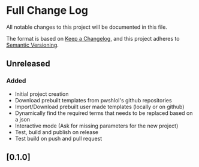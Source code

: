 # Full Change Log

All notable changes to this project will be documented in this file.

The format is based on [Keep a Changelog](https://keepachangelog.com/en/1.0.0/),
and this project adheres to [Semantic Versioning](https://semver.org/spec/v2.0.0.html).

## Unreleased

### Added

- Initial project creation
- Download prebuilt templates from pwshlol's github repositories
- Import/Download prebuilt user made templates (locally or on github)
- Dynamically find the required terms that needs to be replaced based on a json
- Interactive mode (Ask for missing parameters for the new project)
- Test, build and publish on release
- Test build on push and pull request

## [0.1.0]
